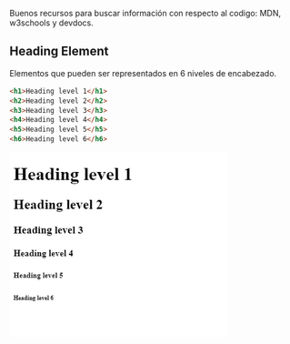     
Buenos recursos para buscar información con respecto al codigo: MDN, w3schools y devdocs.
## Heading Element
Elementos que pueden ser representados en 6 niveles de encabezado.
```html
<h1>Heading level 1</h1>
<h2>Heading level 2</h2>
<h3>Heading level 3</h3>
<h4>Heading level 4</h4>
<h5>Heading level 5</h5>
<h6>Heading level 6</h6>
```
![header example](headers.png "header ejemplo")